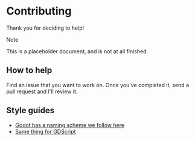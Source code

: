# Contributing
Thank you for deciding to help!
> [!NOTE]
> This is a placeholder document, and is not at all finished.
## How to help
Find an issue that you want to work on. Once you've completed it, send a pull request and I'll review it.
## Style guides
* [Godot has a naming scheme we follow here](https://docs.godotengine.org/en/stable/tutorials/best_practices/project_organization.html#style-guide)
* [Same thing for GDScript](https://docs.godotengine.org/en/stable/tutorials/scripting/gdscript/gdscript_styleguide.html)
